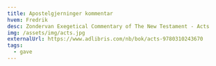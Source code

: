 ```yaml
---
title: Apostelgjerninger kommentar
hvem: Fredrik
desc: Zondervan Exegetical Commentary of The New Testament - Acts
img: /assets/img/acts.jpg
externalUrl: https://www.adlibris.com/nb/bok/acts-9780310243670
tags:
  - gave
---
```

